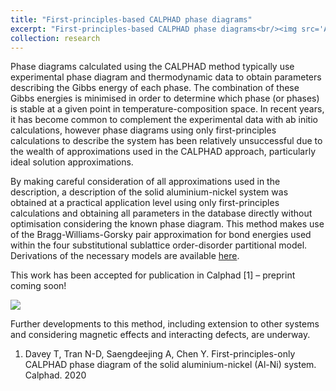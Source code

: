 ```yaml
---
title: "First-principles-based CALPHAD phase diagrams"
excerpt: "First-principles-based CALPHAD phase diagrams<br/><img src='AlNi_Davey2020.png'>"
collection: research
---
```


Phase diagrams calculated using the CALPHAD method typically use experimental phase diagram and thermodynamic data to obtain parameters describing the Gibbs energy of each phase. The combination of these Gibbs energies is minimised in order to determine which phase (or phases) is stable at a given point in temperature-composition space. In recent years, it has become common to complement the experimental data with ab initio calculations, however phase diagrams using only first-principles calculations to describe the system has been relatively unsuccessful due to the wealth of approximations used in the CALPHAD approach, particularly ideal solution approximations. 

By making careful consideration of all approximations used in the description, a description of the solid aluminium-nickel system was obtained at a practical application level using only first-principles calculations and obtaining all parameters in the database directly without optimisation considering the known phase diagram. This method makes use of the Bragg-Williams-Gorsky pair approximation for bond energies used within the four substitutional sublattice order-disorder partitional model. Derivations of the necessary models are available [here](http://tessadavey.com/research/order-disorder "Order-disorder models").

This work has been accepted for publication in Calphad [1] – preprint coming soon! 

<img src='AlNi_Davey2020.png'>

Further developments to this method, including extension to other systems and considering magnetic effects and interacting defects, are underway. 


1. Davey T, Tran N-D, Saengdeejing A, Chen Y. First-principles-only CALPHAD phase diagram of the solid aluminium-nickel (Al-Ni) system. Calphad. 2020